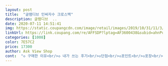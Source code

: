 ```yaml
---
layout: post 
title:  "글램디브 인싸자수 크로스백" 
description: 글램디브  ..
date: 2020-07-11 14:51:41 
img: https://static.coupangcdn.com/image/retail/images/2019/10/31/11/3/708912b3-6701-4359-a704-53a880307b1f.jpg 
linkUrl: https://link.coupang.com/re/AFFSDP?lptag=AF3600438&subid=ahnPublicAsk&pageKey=330585220&itemId=1056524338&vendorItemId=5529658467&traceid=V0-113-4c17541226bbe865 
categories: [1008] 
color: 7E57C2 
price: 17300 
author: Ask View Shop 
cont:  "◇ 구매한 이유<br/>◇ 내가 쓰는 후기<br/>◇단점<br/>◇포인트<br/>◇포장<br/>가방을 감싸는 더스트백?처럼 한번 감싸있고, 종이로? 두번감싸져서 왔어요.<br/><br/>길이를 길게 하면 허리까지와서 크로스백으로 들고,  짧게해서 토드백처럼 들고 다녀요.<br/><br/>단점은 자수라서 군데군데 실밥이 있다는거? (자르고 쓰면 되요)<br/>또, 밑에 딱딱한 바닥이 없다는거? (무거운건 안 들고 다니면 됨.<br/>)<br/>명품 같은 느낌ㄷ 들고 너무 좋네요<br/>실밥은 그냥 스스로 자르면 될것같아요.<br/> 큰 문제 아니네요<br/>어느 색깔의 옷을 입어도 다양한종류의 옷을 입어도 데일리로 들고 다니면서 가방으로만으로도 포인트가 되는 가방이라서 샀어요.<br/><br/>예쁘죠.<br/> 자수가 되어 있어서 유니크한 느낌.<br/> 끈도 앞뒤로 달라서 마음에 드는쪽으로 하고 다니려구요.<br/><br/>이 가격에 많이 원하는게 더 이상한것같아요 전 오히려 디자인도 그렇고 너무 맘에 들어요.<br/> 사진에도 너무 잘 나올것같고 가격도 저렴해서 부담도 없고! 파리가서 들려고 샀어요<br/>친구들이 보고 엄청 예쁘다고 어디서 샀냐고 물어봐요<br/>" 
---
```

